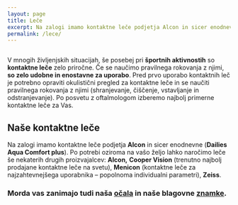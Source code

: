 ```yaml
---
layout: page
title: Leče
excerpt: Na zalogi imamo kontaktne leče podjetja Alcon in sicer enodnevne (Dailies Aqua Comfort plus).
permalink: /lece/
---
```


<img class="transform-reverse" src="/img/lece-banner.jpg" alt="">

V mnogih življenjskih situacijah, še posebej pri **športnih aktivnostih** so **kontaktne leče** zelo priročne. Če se naučimo pravilnega rokovanja z njimi, **so zelo udobne in enostavne za uporabo**. Pred prvo uporabo kontaktnih leč je potrebno opraviti okulistični pregled za kontaktne leče in se naučiti pravilnega rokovanja z njimi (shranjevanje, čiščenje, vstavljanje in odstranjevanje). Po posvetu z oftalmologom izberemo najbolj primerne kontaktne leče za Vas.

## Naše kontaktne leče

Na zalogi imamo kontaktne leče podjetja **Alcon** in sicer enodnevne (**Dailies Aqua Comfort plus**). Po potrebi oziroma na vašo željo lahko naročimo leče še nekaterih drugih proizvajalcev: **Alcon,** **Cooper Vision** (trenutno najbolj prodajane kontaktne leče na svetu), **Menicon** (kontaktne leče za najzahtevnejšega uporabnika – popolnoma individualni parametri), **Zeiss**.

### Morda vas zanimajo tudi naša [očala](/ocala/) in naše blagovne [znamke](/znamke/).
